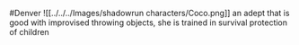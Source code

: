 #Denver 
![[../../../Images/shadowrun characters/Coco.png]]
an adept that is good with improvised throwing objects, she is trained in survival protection of children